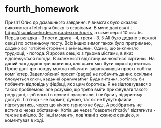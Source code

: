 # fourth_homework
Привіт! Опис до домашнього завдання:
У вимогах було сказано використати fetch для блоку із сервісами. В мене дані взяті з https://jsonplaceholder.typicode.com/posts, а саме перші 10 постів.
Перша вкладка - 3 пости, друга - 4, третя - 3. В All було додано з кожної секції по останньому посту.
Всіх інших вимог також було притримано, додано всі потрібні сторінки з анімаціями.
Єдине, що викликало труднощі, - погода. Я зробив секцію з трьома містами, в яких відстежується погода. В залежності від стану змінюються картинки.
На даний час додано три картинки, але цього має бути наразі достатньо. Проте дані про погоду можна побачити, завантаживши проєкт собі на комп'ютер.
Задеплойєний проєкт (pages) не побачить даних, оскільки блокується ключ, наданий openweather. Буде питання, хотілось би побачити відповідь у фідбеці, як з цим боротись.
Я не зіштовхувався з такою проблемою, але розумію, що треба вміти приховувати такого роду дані, щоб вони і в проєкті працювали, і не були у відкритому доступі.
Гітігнор - не варіант, думаю, так як не будуть файли підтягуватись, через що нічого гарного не буде. А розібратись не встигаю через обставини. Хотів ще через "секрети гітхабу" підтягнути - теж не вийшло. 
Всі інші моменти, пов'язані з кожною секцією, я коментував в коді. 
